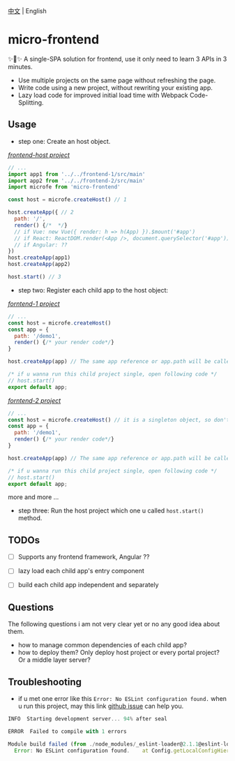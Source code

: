 [中文](./README-zh_CN.md) | English

# micro-frontend
✨🌟✨ A single-SPA solution for frontend, use it only need to learn 3 APIs in 3 minutes.

+ Use multiple projects on the same page without refreshing the page.
+ Write code using a new project, without rewriting your existing app.
+ Lazy load code for improved initial load time with Webpack Code-Splitting.


## Usage
+ step one: Create an host object.

*[frontend-host project](./demo/frontend-host/src/main.js)*
```js
// ...
import app1 from '../../frontend-1/src/main'
import app2 from '../../frontend-2/src/main'
import microfe from 'micro-frontend'

const host = microfe.createHost() // 1

host.createApp({ // 2
  path: '/',
  render() {/*  */}
  // if Vue: new Vue({ render: h => h(App) }).$mount('#app')
  // if React: ReactDOM.render(<App />, document.querySelector('#app'))
  // if Angular: ??
})
host.createApp(app1)
host.createApp(app2)

host.start() // 3
```

+ step two: Register each child app to the host object:

*[forntend-1 project](./demo/frontend-1/src/main.js)*
```js
// ...
const host = microfe.createHost()
const app = {
  path: '/demo1',
  render() {/* your render code*/}
}

host.createApp(app) // The same app reference or app.path will be called only once too.

/* if u wanna run this child project single, open following code */
// host.start()
export default app;
```

*[forntend-2 project](./demo/frontend-1/src/main.js)*
```js
// ...
const host = microfe.createHost() // it is a singleton object, so don't worry how many times it be called.
const app = {
  path: '/demo1',
  render() {/* your render code*/}
}

host.createApp(app) // The same app reference or app.path will be called only once too.

/* if u wanna run this child project single, open following code */
// host.start()
export default app;
```

more and more ...

+ step three: Run the host project which one u called `host.start()` method.


## TODOs
+ [ ] Supports any frontend framework, Angular ??
+ [ ] lazy load each child app's entry component
+ [ ] build each child app independent and separately


## Questions
The following questions i am not very clear yet or no any good idea about them.

+ how to manage common dependencies of each child app?
+ how to deploy them? Only deploy host project or every portal project? Or a middle layer server?


## Troubleshooting
+ if u met one error like this `Error: No ESLint configuration found.` when u run this project, may this link [github issue](https://github.com/vuejs/vue-cli/issues/2539) can help you.

```js
INFO  Starting development server... 94% after seal

ERROR  Failed to compile with 1 errors

Module build failed (from ./node_modules/_eslint-loader@2.1.1@eslint-loader/index.js):
  Error: No ESLint configuration found.    at Config.getLocalConfigHierarchy
```
